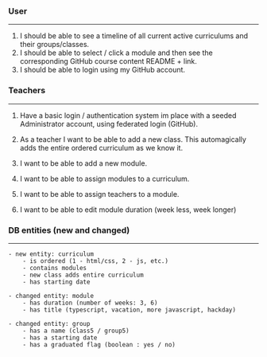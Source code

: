 ### User
---
1. I should be able to see a timeline of all current active curriculums and their groups/classes.
2. I should be able to select / click a module and then see the corresponding GitHub course content README + link.
3. I should be able to login using my GitHub account.


### Teachers
---
1. Have a basic login / authentication system im place with a seeded Administrator account, using federated login (GitHub).
2. As a teacher I want to be able to add a new class. This automagically adds the entire ordered curriculum as we know it.

3. I want to be able to add a new module.
4. I want to be able to assign modules to a curriculum.
5. I want to be able to assign teachers to a module.
6. I want to be able to edit module duration (week less, week longer)


### DB entities (new and changed)
---

    - new entity: curriculum
        - is ordered (1 - html/css, 2 - js, etc.)
        - contains modules
        - new class adds entire curriculum
        - has starting date

    - changed entity: module
        - has duration (number of weeks: 3, 6)
        - has title (typescript, vacation, more javascript, hackday)
        
    - changed entity: group
        - has a name (class5 / group5)
        - has a starting date
        - has a graduated flag (boolean : yes / no)
